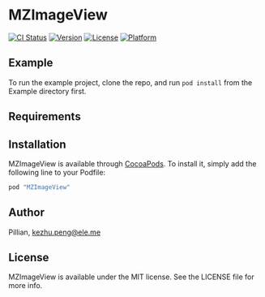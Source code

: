 # MZImageView

[![CI Status](http://img.shields.io/travis/Pillian/MZImageView.svg?style=flat)](https://travis-ci.org/Pillian/MZImageView)
[![Version](https://img.shields.io/cocoapods/v/MZImageView.svg?style=flat)](http://cocoapods.org/pods/MZImageView)
[![License](https://img.shields.io/cocoapods/l/MZImageView.svg?style=flat)](http://cocoapods.org/pods/MZImageView)
[![Platform](https://img.shields.io/cocoapods/p/MZImageView.svg?style=flat)](http://cocoapods.org/pods/MZImageView)

## Example

To run the example project, clone the repo, and run `pod install` from the Example directory first.

## Requirements

## Installation

MZImageView is available through [CocoaPods](http://cocoapods.org). To install
it, simply add the following line to your Podfile:

```ruby
pod "MZImageView"
```

## Author

Pillian, kezhu.peng@ele.me

## License

MZImageView is available under the MIT license. See the LICENSE file for more info.
